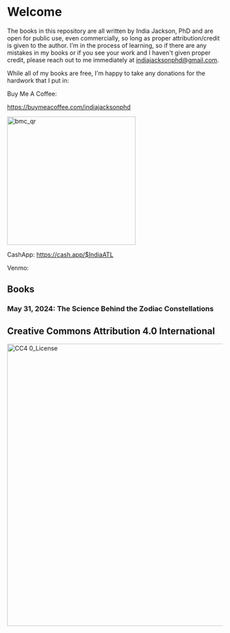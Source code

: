 # Welcome

The books in this repository are all written by India Jackson, PhD and are open for public use, even commercially, so long as proper attribution/credit is given to the author. I'm in the process of learning, so if there are any mistakes in my books or if you see your work and I haven't given proper credit, please reach out to me immediately at indiajacksonphd@gmail.com.

While all of my books are free, I'm happy to take any donations for the hardwork that I put in:

Buy Me A Coffee: 

https://buymeacoffee.com/indiajacksonphd

<img src="https://github.com/indiajacksonphd/Books/assets/110256537/d02e4939-8943-448c-bcae-28f3260c78cc" alt="bmc_qr" width="300" height="300">


CashApp:
https://cash.app/$IndiaATL


Venmo:

## Books

### May 31, 2024: The Science Behind the Zodiac Constellations

## Creative Commons Attribution 4.0 International


<img width="660" alt="CC4 0_License" src="https://github.com/indiajacksonphd/Books/assets/110256537/c69a250d-d171-4351-9ac8-8ee52e9d8294">
